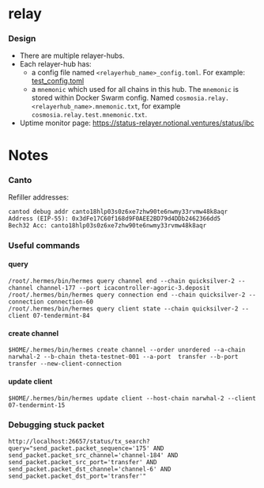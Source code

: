 # relay

### Design
- There are multiple relayer-hubs.
- Each relayer-hub has:
    - a config file named `<relayerhub_name>_config.toml`. For example: [test_config.toml](test_config.toml)
    - a `mnemonic` which used for all chains in this hub. The `mnemonic` is stored within Docker Swarm config. Named `cosmosia.relay.<relayerhub_name>.mnemonic.txt`, for example `cosmosia.relay.test.mnemonic.txt`.
- Uptime monitor page: https://status-relayer.notional.ventures/status/ibc


# Notes

### Canto
Refiller addresses:
```
cantod debug addr canto18hlp03s0z6xe7zhw90te6nwmy33rvmw48k8aqr
Address (EIP-55): 0x3dFe17C60f168d9F0AEE2BD79d4DDb2462366dd5
Bech32 Acc: canto18hlp03s0z6xe7zhw90te6nwmy33rvmw48k8aqr
```


### Useful commands

#### query
```
/root/.hermes/bin/hermes query channel end --chain quicksilver-2 --channel channel-177 --port icacontroller-agoric-3.deposit
/root/.hermes/bin/hermes query connection end --chain quicksilver-2 --connection connection-60
/root/.hermes/bin/hermes query client state --chain quicksilver-2 --client 07-tendermint-84
```

#### create channel 
```
$HOME/.hermes/bin/hermes create channel --order unordered --a-chain narwhal-2 --b-chain theta-testnet-001 --a-port  transfer --b-port transfer --new-client-connection
```

#### update client
```
$HOME/.hermes/bin/hermes update client --host-chain narwhal-2 --client 07-tendermint-15
``` 


### Debugging stuck packet

```
http://localhost:26657/status/tx_search?query="send_packet.packet_sequence='175' AND send_packet.packet_src_channel='channel-184' AND send_packet.packet_src_port='transfer' AND send_packet.packet_dst_channel='channel-6' AND send_packet.packet_dst_port='transfer'"
```